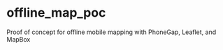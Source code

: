 offline_map_poc
===============

Proof of concept for offline mobile mapping with PhoneGap, Leaflet, and MapBox